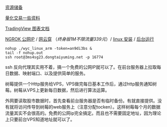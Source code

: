

[资源储备](科技/金融项目/资源.md)

[量化交易一些资料](经济/股市/量化交易/)

[TradingView 图表文档](https://zlq4863947.gitbook.io/tradingview/home)

[NGROK 公网IP](https://ngrok.com/pricing)  / [网云穿](https://www.xiaomy.net/pay?type=1) （*终身版1M不限流量339元*）/  [linux 安装](http://neiwangchuantou.cn/archives/8.html) / [后台运行](http://neiwangchuantou.cn/archives/4.html)

```
nohup ./wyc_linux_arm -token=an9di3bs &
tail -f nohup.out
ssh root@3ms4sg23.dongtaiyuming.net -p 16774
```



ssh 反向代理其实用不着，搞一个免费的公网IP就可以了。在前台服务器上拉取每日数据、映射端口、以及提供简单的服务。

树莓提供一个Http服务给VPS，VPS做完每日基本工作后，通过http服务通知树莓。树莓从VPS上更新每日数据，然后进行算法运算。

外网要读取股市数据时，首先查看前台服务器是否有临时备份。有就直接提供。没有就将访问传导到树莓的web服务上（注意分配tocken）。这样树莓每个月的数据流量其实不会很高的。免费的公网ip完全搞定。而且也不需要固定地址，因为理论上只要前台VPS知道地址就可以了。